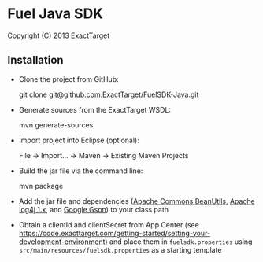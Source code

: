 Fuel Java SDK
=============

Copyright (C) 2013 ExactTarget

Installation
------------

* Clone the project from GitHub:

    git clone git@github.com:ExactTarget/FuelSDK-Java.git

* Generate sources from the ExactTarget WSDL:

    mvn generate-sources

* Import project into Eclipse (optional):

    File -> Import... -> Maven -> Existing Maven Projects

* Build the jar file via the command line:

    mvn package

* Add the jar file and dependencies (<a href="http://commons.apache.org/proper/commons-beanutils/">Apache Commons BeanUtils</a>, <a href="http://logging.apache.org/log4j/1.2/">Apache log4j 1.x</a>, and <a href="https://code.google.com/p/google-gson/">Google Gson</a>) to your class path

* Obtain a clientId and clientSecret from App Center (see https://code.exacttarget.com/getting-started/setting-your-development-environment) and place them in `fuelsdk.properties` using `src/main/resources/fuelsdk.properties` as a starting template
